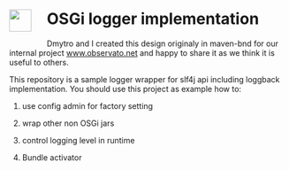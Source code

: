 <h1><img src="http://enroute.osgi.org/img/enroute-logo-64.png" witdh=40px style="float:left;margin: 0 1em 1em 0;width:40px">
OSGi logger implementation</h1>

Dmytro and I created this design originaly in maven-bnd for our internal project www.observato.net and happy to share it as we think it is useful to others.

This repository is a sample logger wrapper for slf4j api including loggback implementation. You should use this project as example how to:

1. use config admin for factory setting

2. wrap other non OSGi jars

3. control logging level in runtime

4. Bundle activator



